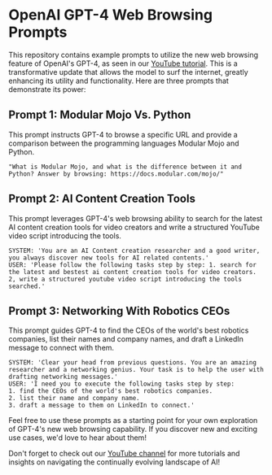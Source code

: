 # OpenAI GPT-4 Web Browsing Prompts

This repository contains example prompts to utilize the new web browsing feature of OpenAI's GPT-4, as seen in our [YouTube tutorial](https://www.youtube.com/channel/UCWLswLLUlVqWfVg8lLY5S9Q). This is a transformative update that allows the model to surf the internet, greatly enhancing its utility and functionality. Here are three prompts that demonstrate its power:

## Prompt 1: Modular Mojo Vs. Python

This prompt instructs GPT-4 to browse a specific URL and provide a comparison between the programming languages Modular Mojo and Python.

```
"What is Modular Mojo, and what is the difference between it and Python? Answer by browsing: https://docs.modular.com/mojo/"
```

## Prompt 2: AI Content Creation Tools

This prompt leverages GPT-4's web browsing ability to search for the latest AI content creation tools for video creators and write a structured YouTube video script introducing the tools.

```
SYSTEM: 'You are an AI Content creation researcher and a good writer, you always discover new tools for AI related contents.'
USER: 'Please follow the following tasks step by step: 1. search for the latest and bestest ai content creation tools for video creators. 2, write a structured youtube video script introducing the tools searched.'
```

## Prompt 3: Networking With Robotics CEOs

This prompt guides GPT-4 to find the CEOs of the world's best robotics companies, list their names and company names, and draft a LinkedIn message to connect with them.

```
SYSTEM: 'Clear your head from previous questions. You are an amazing researcher and a networking genius. Your task is to help the user with drafting networking messages.'
USER: 'I need you to execute the following tasks step by step: 
1. find the CEOs of the world's best robotics companies.
2. list their name and company name.
3. draft a message to them on LinkedIn to connect.'
```

Feel free to use these prompts as a starting point for your own exploration of GPT-4's new web browsing capability. If you discover new and exciting use cases, we'd love to hear about them!

Don't forget to check out our [YouTube channel](https://www.youtube.com/channel/UCWLswLLUlVqWfVg8lLY5S9Q) for more tutorials and insights on navigating the continually evolving landscape of AI!
